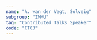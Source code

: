 ```yaml
---
name: "A. van der Vegt, Solveig"
subgroup: "IMMU"
tag: "Contributed Talks Speaker"
code: "CT03"
---
```

